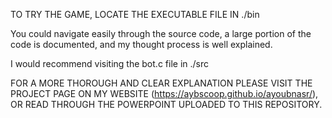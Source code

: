 

TO TRY THE GAME, LOCATE THE EXECUTABLE FILE IN ./bin


You could navigate easily through the source code, a large portion of the code is documented, and my thought process is well explained.

I would recommend visiting the bot.c file in ./src

FOR A MORE THOROUGH AND CLEAR EXPLANATION PLEASE VISIT THE PROJECT PAGE ON MY WEBSITE (https://aybscoop.github.io/ayoubnasr/), OR READ THROUGH THE POWERPOINT UPLOADED TO THIS REPOSITORY.
